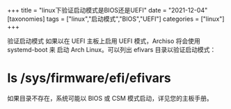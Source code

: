 +++
title =   "linux下验证启动模式是BIOS还是UEFI"
date =   "2021-12-04"
[taxonomies] 
tags = ["linux","启动模式","BIOS","UEFI"]
categories = ["linux"]
+++

验证启动模式
如果以在 UEFI 主板上启用 UEFI 模式，Archiso 将会使用 systemd-boot 来 启动 Arch Linux。可以列出 efivars 目录以验证启动模式：

# ls /sys/firmware/efi/efivars
如果目录不存在，系统可能以 BIOS 或 CSM 模式启动，详见您的主板手册。